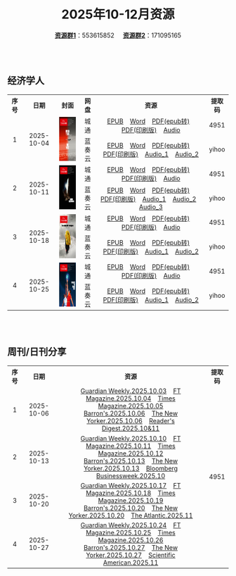 <div align="center">

# 2025年10-12月资源

[**资源群1**](https://qm.qq.com/q/p2QRKKD9oA)：553615852 &nbsp;&nbsp;&nbsp;&nbsp;[**资源群2**](https://qm.qq.com/q/XNwz6qD0IO)：171095165

</div>
<br>
<br>

## 经济学人

<table align="center">
        <tr>
            <th align="center">序号</th>
            <th align="center">日期</th>
            <th align="center">封面</th>
            <th align="center">网盘</th>
            <th align="center">资源</th>
            <th align="center">提取码</th>
        </tr>
        <tr>
            <td rowspan="2" align="center">1</td>
            <td rowspan="2" align="center">2025-10-04</td>
            <td rowspan="2" align="center">
                <img src="https://raw.githubusercontent.com/yihoowong/yihoo/refs/heads/main/asset/images/20251004_DE_EU.webp" width="75" height="100">
            </td>
            <td align="center">城通</td>
            <td align="center">
                <a href="https://url12.ctfile.com/f/47748612-8445110757-6be8e1">EPUB</a>&nbsp;&nbsp;&nbsp;
                <a href="https://url12.ctfile.com/f/47748612-8445110748-dda2c7">Word</a>&nbsp;&nbsp;&nbsp;
                <a href="https://url12.ctfile.com/f/47748612-8445110766-929a11">PDF(epub转)</a>&nbsp;&nbsp;&nbsp;
                <a href="https://url12.ctfile.com/f/47748612-8445377611-c0dcdc">PDF(印刷版)</a>&nbsp;&nbsp;&nbsp;
                <a href="https://url12.ctfile.com/f/47748612-8445110743-488a9d">Audio</a>
            </td>
            <td align="center">4951</td>
        </tr>
        <tr>
            <td align="center">蓝奏云</td>
            <td align="center">
                <a href="https://yihoo.lanzouo.com/i6qAs37kiimj">EPUB</a>&nbsp;&nbsp;&nbsp;
                <a href="https://yihoo.lanzouo.com/imYoC37kiivi">Word</a>&nbsp;&nbsp;&nbsp;
                <a href="https://yihoo.lanzouo.com/idl5H37kijad">PDF(epub转)</a>&nbsp;&nbsp;&nbsp;
                <a href="https://yihoo.lanzouo.com/izARu37lxswf">PDF(印刷版)</a>&nbsp;&nbsp;&nbsp;
                <a href="https://yihoo.lanzouo.com/i3uZT37kiiah">Audio_1</a>&nbsp;&nbsp;&nbsp;
                <a href="https://yihoo.lanzouo.com/i9rcj37kie0d">Audio_2</a>
            </td>
            <td align="center">yihoo</td>
        </tr>
        <tr>
            <td rowspan="2" align="center">2</td>
            <td rowspan="2" align="center">2025-10-11</td>
            <td rowspan="2" align="center">
                <img src="https://raw.githubusercontent.com/yihoowong/yihoo/refs/heads/main/asset/images/20251011_DE_EU.webp" width="75" height="100">
            </td>
            <td align="center">城通</td>
            <td align="center">
                <a href="https://url12.ctfile.com/f/47748612-8449530372-86f901">EPUB</a>&nbsp;&nbsp;&nbsp;
                <a href="https://url12.ctfile.com/f/47748612-8449530341-5ebd04">Word</a>&nbsp;&nbsp;&nbsp;
                <a href="https://url12.ctfile.com/f/47748612-8449530430-2e77b8">PDF(epub转)</a>&nbsp;&nbsp;&nbsp;
                <a href="https://url12.ctfile.com/f/47748612-8450198403-0e86ed">PDF(印刷版)</a>&nbsp;&nbsp;&nbsp;
                <a href="https://url12.ctfile.com/f/47748612-8449530299-072394">Audio</a>
            </td>
            <td align="center">4951</td>
        </tr>
        <tr>
            <td align="center">蓝奏云</td>
            <td align="center">
                <a href="https://yihoo.lanzouo.com/itQ9t381wcif">EPUB</a>&nbsp;&nbsp;&nbsp;
                <a href="https://yihoo.lanzouo.com/ixFTx381wcpc">Word</a>&nbsp;&nbsp;&nbsp;
                <a href="https://yihoo.lanzouo.com/i6TyH381wcyb">PDF(epub转)</a>&nbsp;&nbsp;&nbsp;
                <a href="https://yihoo.lanzouo.com/iB2iA384wvla">PDF(印刷版)</a>&nbsp;&nbsp;&nbsp;
                <a href="https://yihoo.lanzouo.com/inMec381wc6d">Audio_1</a>&nbsp;&nbsp;&nbsp;
                <a href="https://yihoo.lanzouo.com/iYXvB381w3wf">Audio_2</a>&nbsp;&nbsp;&nbsp;
                <a href="https://yihoo.lanzouo.com/iJRBH381vsob">Audio_3</a>
            </td>
            <td align="center">yihoo</td>
        </tr>
        <tr>
            <td rowspan="2" align="center">3</td>
            <td rowspan="2" align="center">2025-10-18</td>
            <td rowspan="2" align="center">
                <img src="https://raw.githubusercontent.com/yihoowong/yihoo/refs/heads/main/asset/images/20251018_DE_EU.webp" width="75" height="100">
            </td>
            <td align="center">城通</td>
            <td align="center">
                <a href="https://url12.ctfile.com/f/47748612-8453401613-5fba54">EPUB</a>&nbsp;&nbsp;&nbsp;
                <a href="https://url12.ctfile.com/f/47748612-8453404516-b3b2c6">Word</a>&nbsp;&nbsp;&nbsp;
                <a href="https://url12.ctfile.com/f/47748612-8453401647-7a0c8f">PDF(epub转)</a>&nbsp;&nbsp;&nbsp;
                <a href="https://url12.ctfile.com/f/47748612-8454063159-41108b">PDF(印刷版)</a>&nbsp;&nbsp;&nbsp;
                <a href="https://url12.ctfile.com/f/47748612-8453406012-b5ce2f">Audio</a>
            </td>
            <td align="center">4951</td>
        </tr>
        <tr>
            <td align="center">蓝奏云</td>
            <td align="center">
                <a href="https://yihoo.lanzouo.com/iffLP38mq7kh">EPUB</a>&nbsp;&nbsp;&nbsp;
                <a href="https://yihoo.lanzouo.com/i8KUT38mq9dc">Word</a>&nbsp;&nbsp;&nbsp;
                <a href="https://yihoo.lanzouo.com/io73n38mqcsf">PDF(epub转)</a>&nbsp;&nbsp;&nbsp;
                <a href="https://yihoo.lanzouo.com/iGaXG38qw4ba">PDF(印刷版)</a>&nbsp;&nbsp;&nbsp;
                <a href="https://yihoo.lanzouo.com/iBhor38mq5pa">Audio_1</a>&nbsp;&nbsp;&nbsp;
                <a href="https://yihoo.lanzouo.com/i7WwX38mpkfe">Audio_2</a>
            </td>
            <td align="center">yihoo</td>
        </tr>
        <tr>
            <td rowspan="2" align="center">4</td>
            <td rowspan="2" align="center">2025-10-25</td>
            <td rowspan="2" align="center">
                <img src="https://raw.githubusercontent.com/yihoowong/yihoo/refs/heads/main/asset/images/20251025_DE_EU.webp" width="75" height="100">
            </td>
            <td align="center">城通</td>
            <td align="center">
                <a href="https://url12.ctfile.com/f/47748612-8458821817-27deb4">EPUB</a>&nbsp;&nbsp;&nbsp;
                <a href="https://url12.ctfile.com/f/47748612-8458821781-ee0e57">Word</a>&nbsp;&nbsp;&nbsp;
                <a href="https://url12.ctfile.com/f/47748612-8458821999-814812">PDF(epub转)</a>&nbsp;&nbsp;&nbsp;
                <a href="https://url12.ctfile.com/f/47748612-8459356773-939f2f">PDF(印刷版)</a>&nbsp;&nbsp;&nbsp;
                <a href="https://url12.ctfile.com/f/47748612-8458821672-c43789">Audio</a>
            </td>
            <td align="center">4951</td>
        </tr>
        <tr>
            <td align="center">蓝奏云</td>
            <td align="center">
                <a href="https://yihoo.lanzouo.com/iQHrh396ygla">EPUB</a>&nbsp;&nbsp;&nbsp;
                <a href="https://yihoo.lanzouo.com/ih4ne396yj8f">Word</a>&nbsp;&nbsp;&nbsp;
                <a href="https://yihoo.lanzouo.com/iorkm396ymuf">PDF(epub转)</a>&nbsp;&nbsp;&nbsp;
                <a href="https://yihoo.lanzouo.com/iRDkN39a853e">PDF(印刷版)</a>&nbsp;&nbsp;&nbsp;
                <a href="https://yihoo.lanzouo.com/ivVcY396yezc">Audio_1</a>&nbsp;&nbsp;&nbsp;
                <a href="https://yihoo.lanzouo.com/ifZ1e396xtde">Audio_2</a>
            </td>
            <td align="center">yihoo</td>
        </tr>
</table>

<br>
<br>

## 周刊/日刊分享
<table align="center">
        <tr>
            <th align="center">序号</th>
            <th align="center">日期</th>
            <th align="center">资源</th>
            <th align="center">提取码</th>
        </tr>
        <tr>
            <td align="center">1</td>
            <td align="center">2025-10-06</td>
            <td align="center">
                <a href="https://url12.ctfile.com/f/47748612-8446734753-a71227">Guardian Weekly.2025.10.03</a>&nbsp;&nbsp;&nbsp;
                <a href="https://url12.ctfile.com/f/47748612-8446734746-0a970a">FT Magazine.2025.10.04</a>&nbsp;&nbsp;&nbsp;
                <a href="https://url12.ctfile.com/f/47748612-8446734957-bf68e3">Times Magazine.2025.10.05</a><br>
                <a href="https://url12.ctfile.com/f/47748612-8446734698-7966cc">Barron's.2025.10.06</a>&nbsp;&nbsp;&nbsp;
                <a href="https://url12.ctfile.com/f/47748612-8446734923-3b6eec">The New Yorker.2025.10.06</a>&nbsp;&nbsp;&nbsp;
                <a href="https://url12.ctfile.com/f/47748612-8446734877-a92748">Reader's Digest.2025.10&11</a>
            </td>
            <td align="center" rowspan="20">4951</td>
        </tr>
        <tr>
            <td align="center">2</td>
            <td align="center">2025-10-13</td>
            <td align="center">
                <a href="https://url12.ctfile.com/f/47748612-8451296311-3ed687">Guardian Weekly.2025.10.10</a>&nbsp;&nbsp;&nbsp;
                <a href="https://url12.ctfile.com/f/47748612-8451295905-77b59b">FT Magazine.2025.10.11</a>&nbsp;&nbsp;&nbsp;
                <a href="https://url12.ctfile.com/f/47748612-8451297163-336fe4">Times Magazine.2025.10.12</a><br>
                <a href="https://url12.ctfile.com/f/47748612-8451293162-4f88c9">Barron's.2025.10.13</a>&nbsp;&nbsp;&nbsp;
                <a href="https://url12.ctfile.com/f/47748612-8451296716-92047d">The New Yorker.2025.10.13</a>&nbsp;&nbsp;&nbsp;
                <a href="https://url12.ctfile.com/f/47748612-8451294876-1bc4a5">Bloomberg Businessweek.2025.10</a>
            </td>
        </tr>
        <tr>
            <td align="center">3</td>
            <td align="center">2025-10-20</td>
            <td align="center">
                <a href="https://url12.ctfile.com/f/47748612-8455696994-44e16f">Guardian Weekly.2025.10.17</a>&nbsp;&nbsp;&nbsp;
                <a href="https://url12.ctfile.com/f/47748612-8455696931-5b6dcf">FT Magazine.2025.10.18</a>&nbsp;&nbsp;&nbsp;
                <a href="https://url12.ctfile.com/f/47748612-8455699201-12390c">Times Magazine.2025.10.19</a><br>
                <a href="https://url12.ctfile.com/f/47748612-8455696811-ac64d2">Barron's.2025.10.20</a>&nbsp;&nbsp;&nbsp;
                <a href="https://url12.ctfile.com/f/47748612-8455697196-cd50bf">The New Yorker.2025.10.20</a>&nbsp;&nbsp;&nbsp;
                <a href="https://url12.ctfile.com/f/47748612-8455697132-68864b">The Atlantic.2025.11</a>
            </td>
        </tr>
        <tr>
            <td align="center">4</td>
            <td align="center">2025-10-27</td>
            <td align="center">
                <a href="https://url12.ctfile.com/f/47748612-8460411502-d65748">Guardian Weekly.2025.10.24</a>&nbsp;&nbsp;&nbsp;
                <a href="https://url12.ctfile.com/f/47748612-8460411316-26b35e">FT Magazine.2025.10.25</a>&nbsp;&nbsp;&nbsp;
                <a href="https://url12.ctfile.com/f/47748612-8460411869-3ea1e2">Times Magazine.2025.10.26</a><br>
                <a href="https://url12.ctfile.com/f/47748612-8460411680-341286">Barron's.2025.10.27</a>&nbsp;&nbsp;&nbsp;
                <a href="https://url12.ctfile.com/f/47748612-8460411703-81970e">The New Yorker.2025.10.27</a>&nbsp;&nbsp;&nbsp;
                <a href="https://url12.ctfile.com/f/47748612-8460416475-7d0eaa">Scientific American.2025.11</a>
            </td>
        </tr>
</table>
